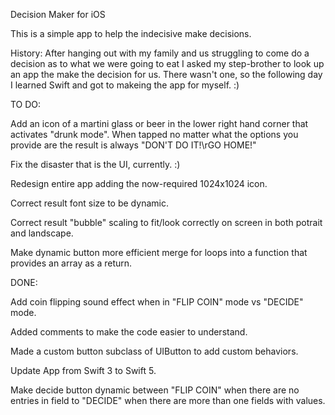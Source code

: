 Decision Maker for iOS

This is a simple app to help the indecisive make decisions.

History:
After hanging out with my family and us struggling to come do a decision as to what we were going to eat I asked my step-brother to look up an app the make the decision for us.  There wasn't one, so the following day I learned Swift and got to makeing the app for myself. :)


TO DO:

Add an icon of a martini glass or beer in the lower right hand corner that activates "drunk mode".  When tapped no matter what the options you provide are the result is always "DON'T DO IT!\rGO HOME!"

Fix the disaster that is the UI, currently. :)

Redesign entire app adding the now-required 1024x1024 icon.

Correct result font size to be dynamic.

Correct result "bubble" scaling to fit/look correctly on screen in both potrait and landscape.

Make dynamic button more efficient merge for loops into a function that provides an array as a return.


DONE:

Add coin flipping sound effect when in "FLIP COIN" mode vs "DECIDE" mode.

Added comments to make the code easier to understand.

Made a custom button subclass of UIButton to add custom behaviors.

Update App from Swift 3 to Swift 5.

Make decide button dynamic between "FLIP COIN" when there are no entries in field to "DECIDE" when there are more than one fields with values.
